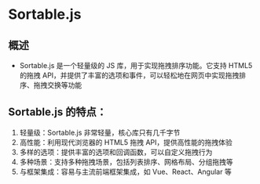 # Sortable.js

## 概述

+ Sortable.js 是一个轻量级的 JS 库，用于实现拖拽排序功能。它支持 HTML5 的拖拽 API，并提供了丰富的选项和事件，可以轻松地在网页中实现拖拽排序、拖拽交换等功能

## Sortable.js 的特点：

1. 轻量级：Sortable.js 非常轻量，核心库只有几千字节
2. 高性能：利用现代浏览器的 HTML5 拖拽 API，提供高性能的拖拽体验
3. 多样的选项：提供丰富的选项和回调函数，可以自定义拖拽行为
4. 多种场景：支持多种拖拽场景，包括列表排序、网格布局、分组拖拽等
5. 与框架集成：容易与主流前端框架集成，如 Vue、React、Angular 等
